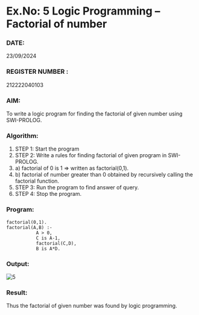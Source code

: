 # Ex.No: 5   Logic Programming – Factorial of number   
### DATE: 
23/09/2024
### REGISTER NUMBER : 
212222040103
### AIM: 
To  write  a logic program for finding the factorial of given number using SWI-PROLOG. 
### Algorithm:
1. STEP 1: Start the program
2. STEP 2:  Write a rules for finding factorial of given program in SWI-PROLOG.
3.   a)	factorial of 0 is 1 => written as factorial(0,1).
4.   b)	factorial of number greater than 0 obtained by recursively calling the factorial    function.
5. STEP 3: Run the program  to find answer of  query.
6. STEP 4: Stop the program.

### Program:
```
factorial(0,1).
factorial(A,B) :-  
           A > 0, 
           C is A-1,
           factorial(C,D),
           B is A*D.
```
### Output:
![5](https://github.com/user-attachments/assets/446abd79-ae33-4f88-8bd5-ec1a9cbee00d)



### Result:
Thus the factorial of given number was found by logic programming. 

